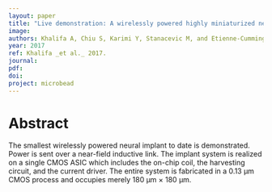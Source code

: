 ```yaml
---
layout: paper
title: "Live demonstration: A wirelessly powered highly miniaturized neural stimulator"
image:
authors: Khalifa A, Chiu S, Karimi Y, Stanacevic M, and Etienne-Cummings R.
year: 2017
ref: Khalifa _et al._ 2017.
journal:
pdf:
doi:
project: microbead
---
```


# Abstract
The smallest wirelessly powered neural implant to date is demonstrated. Power is sent over a near-field inductive link. The implant system is realized on a single CMOS ASIC which includes the on-chip coil, the harvesting circuit, and the current driver. The entire system is fabricated in a 0.13 μm CMOS process and occupies merely 180 μm × 180 μm.
